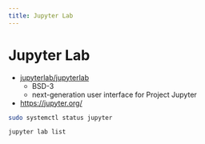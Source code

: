 ```yaml
---
title: Jupyter Lab
---
```


# Jupyter Lab

- [jupyterlab/jupyterlab](https://github.com/jupyterlab/jupyterlab)
  - BSD-3
  - next-generation user interface for Project Jupyter
- https://jupyter.org/


```bash
sudo systemctl status jupyter

jupyter lab list
```

